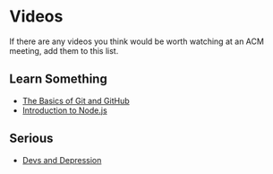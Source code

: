 # Videos

If there are any videos you think would be worth watching at an ACM meeting, add them to this list.

## Learn Something

- [The Basics of Git and GitHub](https://www.youtube.com/watch?v=U8GBXvdmHT4)
- [Introduction to Node.js](https://www.youtube.com/watch?v=jo_B4LTHi3I)

## Serious
- [Devs and Depression](https://www.youtube.com/watch?v=yFIa-Mc2KSk)
